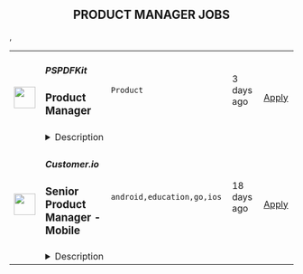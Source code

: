 <div align="center"><h2>PRODUCT MANAGER JOBS</h2></div><table><tr>
                <td width="100" height="100" rowspan="2">
                    <img src="https://wwr-pro.s3.amazonaws.com/logos/0081/5946/logo.gif" width="38px" height="auto">
                </td>
                <td width="300">
                    <h5>PSPDFKit</h5>
                    <h3> Product Manager</h3>
                </td>
                <td width="300">
                    <code>Product</code>
                </td>
                <td width="200">
                <text>3 days ago</text>
                </td>
                <td width="100" rowspan="2">
                <a href="https://weworkremotely.com/remote-jobs/pspdfkit-product-manager" align="right" target="_blank">Apply</a>
                </td>
            </tr>
            <tr>
                <td colspan="3">
                <details><summary>Description</summary>
                <img src="https://we-work-remotely.imgix.net/logos/0081/5946/logo.gif?ixlib=rails-4.0.0&w=50&h=50&dpr=2&fit=fill&auto=compress" />

<p>
  <strong>Headquarters:</strong> Vienna, Austria
    <br /><strong>URL:</strong> <a href="https://pspdfkit.com">https://pspdfkit.com</a>
</p>

<div><strong>What you will do...</strong></div><div><br></div><div>At PSPDFKit, Product Managers are internal champions for our customers and essential partners to our engineering, support, marketing and sales teams. As a Product Manager, you will take product ownership for several products from our product portfolio and their respective teams.</div><div><br></div><div>You will partner with:</div><ul>
<li>
<strong>Support</strong> to gather, learn, and analyze our customers' needs, ensure best-in-class customer experience across multiple products and ensure customer satisfaction;</li>
<li>
<strong>Engineering</strong> to groom features and components, envision and scope product MVPs and help plan development cycles aligned with product objectives;</li>
<li>
<strong>Marketing</strong> to help communicate our products to the market with DEMOs and guides, bring clarity for compelling product messaging and be up-to-date with market trends;</li>
<li>
<strong>Sales</strong> to help differentiate our products from competitors, present a clear and compelling offer to new customers and enable revenue growth;</li>
<li>
<strong>Customers</strong> to communicate our development roadmap and maintain a continuous feedback loop;</li>
<li>
<strong>Product</strong>: to help grow our product organization and facilitate product licensing and packaging.</li>
</ul><div><br></div><div>Your responsibilities will include:</div><ul>
<li>
<strong>Product Roadmap.</strong> You will work closely with multiple teams to build and execute on the product roadmap, identifying and prioritizing features through customer insights that improve customer engagement and grow revenue. </li>
<li>
<strong>Customer Feedback</strong>. You will engage our customers to understand their challenges and needs, manage and curate our database of customer insights, balancing existing priorities with these inputs and translating them into clear product updates for multiple products.</li>
<li>
<strong>Domain Authority</strong>. You will strive to gain, evolve and document domain knowledge through research and by keeping a constant foothold into industry trends.</li>
<li>
<strong>Influence</strong>: You will help define product strategy, evaluate and balance trade-offs between functional work and technical debt.</li>
<li>
<strong>Leadership</strong>:  You will lead product initiatives, develop milestones,  and be accountable for delivery of product through partnerships and collaboration.</li>
<li>
<strong>Enablement</strong>: You will continuously enable other departments to execute by partnering with them, understanding their needs and proactively helping them with clarity, guidance, vision and oversight.</li>
</ul><div><br></div><div><strong>About you…</strong></div><div><br></div><ul>
<li>3+ years experience in software product management or relevant experience in adjacent roles;</li>
<li>Strong technical understanding of how software products are built and integrated with other services and APIs;</li>
<li>Experience managing technical software products from kick-off to ship;</li>
<li>Experience leading and coordinating with cross-functional teams and prioritizing high impact activities;</li>
<li>Adept at pairing data with product intuition to always keep product decisions data-informed and always moving forward;</li>
<li>Understanding of UI/UX design concepts and principles;</li>
<li>Exceptional presentation, communication and organizational skills;</li>
<li>Ability to turn incomplete, conflicting, or ambiguous inputs into solid action plans;</li>
<li>Not only shipped new products, but is obsessed about continuous product improvement;</li>
<li>Ability to optimize activities for shipping a portfolio of small, medium and large releases.</li>
</ul><div>It would be great if you have:</div><ul>
<li>Experience working in a Product Organization with Product Managers as peers;</li>
<li>Engineering and/or UX/UI experience;</li>
<li>Experience with ProductBoard;</li>
<li>Understanding or experience with Agile/Scrum.</li>
</ul>

<p><strong>To apply:</strong> <a href="https://weworkremotely.com/remote-jobs/pspdfkit-product-manager">https://weworkremotely.com/remote-jobs/pspdfkit-product-manager</a></p>

                </details>
                </td>
            </tr>,<tr>
                <td width="100" height="100" rowspan="2">
                    <img src="https://remotive.com/job/1327988/logo" width="38px" height="auto">
                </td>
                <td width="300">
                    <h5>IOHK</h5>
                    <h3>Principal Product Manager</h3>
                </td>
                <td width="300">
                    <code>marketing,product manager,sales,blockchain</code>
                </td>
                <td width="200">
                <text>1 days ago</text>
                </td>
                <td width="100" rowspan="2">
                <a href="https://remotive.com/remote-jobs/product/principal-product-manager-1327988" align="right" target="_blank">Apply</a>
                </td>
            </tr>
            <tr>
                <td colspan="3">
                <details><summary>Description</summary>
                <p>IO Global is searching for a Principal Product Manager to join their Stablecoins team. As Principal Product Manager, you will oversee a product line from end to end, from inception and ideation through to implementation. You will report to the Director of Product Management with regular milestone updates and progress on strategic objectives. You will be tasked to develop a strategy around IOG’s role in your respective vertical, rationalize and elaborate a strong offering by capitalizing on existing products of our ecosystem and on emerging opportunities.</p>
<p><strong>Your mission </strong></p>
<ul>
<li>Tightly collaborate with CPO to develop and drive strategy, global product vision and goals for stablecoin initiatives.</li>
<li>Manage product lifecycle from strategic planning to tactical activities. Oversee all product roadmaps for stablecoin products</li>
<li>Be a product advocate, subject matter expert and evangelist</li>
<li>Be actively involved with the community, ecosystem stakeholders and partners</li>
<li>Collaborate with CFund to implement DEFI strategy, including integration of 3rd party Stablecoins and bridges</li>
<li>Identify product objectives that contribute to the overall business objectives and strategy and ensure proper alignment across teams</li>
<li>Be a Technical Product leader and create strong and effective relationships with our engineering teams</li>
<li>Provide technical guidance in evaluating applications systems or evaluating requests for proposals.</li>
<li>Elaborate recurring technical benchmark of stablecoins products to orient our product decision and market positioning</li>
<li>Leverage technical intelligence to identify emerging players, potential partners and support our build/buy strategy for stablecoins</li>
<li>Conduct market research, market surveillance and customer visits to understand and specify requirements for target markets</li>
<li>Collaborate with product marketing, product design and ecosystem teams to understand industry and community needs.</li>
<li>Ensure successful launch and positioning of our offerings</li>
<li>Analyze competitive landscape</li>
<li>Execute roadmap strategies and bring valuable, highly differentiated and elegantly designed capabilities to market</li>
<li>Work with operations to gain awareness of potential defects and prioritize their resolution in the product release plan and roadmap</li>
<li>Work with other Product Managers on product roadmap integration points</li>
<li>Provide support to the sales group on product selection, presentations and pricing strategy.</li>
<li>Work in an Agile Product Development process. Take an active role in PI planning to create well thought-out and consumable user stories.</li>
</ul>
<p><strong>Requirements</strong></p>
<p><strong>Your expertise </strong></p>
<ul>
<li>A BS/MS in Computer Science (or equivalent)</li>
<li>Product Management certification is a plus (CPM, AIPMM)</li>
<li>Experience as a Product Manager</li>
<li>A background in distributed computing and experience with blockchain technologies.</li>
<li>At least 1 year of business experience of blockchain or cryptocurrency technology.</li>
<li>Experience working in an Agile environment and leading highly technical engineering teams.</li>
<li>Experience implementing processes to define metrics and measure the success of products that are launched.</li>
<li>Experience working with software development and marketing teams, preferably in fintech.</li>
<li>Experience implementing processes to define metrics and measure the success of products that are launched.</li>
<li>Experience leading highly technical engineering, design and business teams.</li>
<li>Proven ability in developing productive relationships with a variety of levels and roles and managing user expectations effectively.</li>
</ul>
<p><strong>Benefits</strong></p>
<p><strong>Location</strong></p>
<p>IOG is a fully distributed organization and therefore this is a remote position. Due to team distribution we are ideally searching for someone in an European timezone.</p>
<p><strong>All Colleagues</strong></p>
<ul>
<li>Flexible schedule</li>
<li>Remote work - ability to work anywhere</li>
<li>Laptop reimbursement</li>
<li>New starter package to buy hardware essentials (headphones, monitor, etc)</li>
<li>Learning &amp; Development Opportunities</li>
<li>Competitive PTO and Sick Leave plan</li>
</ul>
<p><strong>US Employees</strong></p>
<ul>
<li>Medical, Dental, and Vision benefits coverage through Anthem with 100% premium cost covered by IO Global for the employee and dependents</li>
<li>Health Savings Account</li>
<li>Life Insurance</li>
</ul>
<p><strong>UK Employees</strong></p>
<ul>
<li>Monthly Health Stipend to use towards any wellness or medical coverage/service</li>
<li>Pension</li>
</ul>
<img src="https://remotive.com/job/track/1327988/blank.gif?source=public_api" alt=""/>
                </details>
                </td>
            </tr>,<tr>
                <td width="100" height="100" rowspan="2">
                    <img src="https://remotive.com/job/1339868/logo" width="38px" height="auto">
                </td>
                <td width="300">
                    <h5>Customer.io</h5>
                    <h3>Senior Product Manager - Mobile</h3>
                </td>
                <td width="300">
                    <code>android,education,go,ios</code>
                </td>
                <td width="200">
                <text>18 days ago</text>
                </td>
                <td width="100" rowspan="2">
                <a href="https://remotive.com/remote-jobs/product/senior-product-manager-mobile-1339868" align="right" target="_blank">Apply</a>
                </td>
            </tr>
            <tr>
                <td colspan="3">
                <details><summary>Description</summary>
                <p>Hello! I’m LJ, Group Product Manager at <a href="http://Customer.io" rel="nofollow">Customer.io</a>.</p><br>
<p>I’m looking for someone to help make Customer.io the go-to messaging solution for teams building mobile apps. You’ll drive the roadmap for a product squad, shaping the features and Software Development Kit (SDK) capabilities that mobile app teams need when connecting with their customers.</p><br>
<p>This role is perfect for you if you love staying on top of how mobile apps are created. You’ll learn directly from exceptional mobile app developers about what they need to run their communications. You’ll build expertise in the rapidly changing environment of iOS and Android development. You’ll take those insights and partner with your squad to ship software that makes it easier for them to make their perfect communication strategy a reality.</p><br>
<div class="h3">What you'll do</div>
<ul>
<li>You'll lead a squad consisting of engineers and a designer to achieve strategic outcomes with solutions that are:
<ul>
<li>Valuable (our customers choose to use)</li>
<li>Viable (the solution works within the constraints of the business)</li>
<li>Usable (our customers can figure out how to use)</li>
<li>Feasible (our engineers have the skills and technology to implement)</li>
</ul>
</li>
<li>You'll contribute a deep knowledge of our prospects and customers, industry trends, and the competitive landscape.</li>
<li>You’ll find and nurture ideas from anywhere in the company, expecting many of the best ideas will not be your own.</li>
<li>You'll take accountability for results, even though you're working through others to achieve them.</li>
</ul>
<div class="h3"><br></div><div class="h3">What we're looking for</div>
<ul>
<li><strong>You can commit to at least 3 hrs of working overlap with the Americas (GMT-8 to GMT-5 timezone)</strong></li>
<li>You have a track record of successfully taking software products from “idea” to “shipped”.</li>
<li>You’ve got infectious energy when sharing customer stories, and you use those stories to align your team around the customer’s experience.</li>
<li>You’re hungry to learn, and love asking “Why?” one more time.</li>
<li>You know how to source, analyze, and present quantitative and qualitative data.</li>
<li>You’re an exceptionally organized and motivated person.</li>
<li>You take ownership of problems even when the next steps and solutions aren't clear.</li>
<li>You are a proactive communicator who believes in “working out loud” to share work early and often.</li>
<li>You’re an excellent writer who values clarity and brevity while avoiding jargon.</li>
</ul>
<div class="h3"><strong><br></strong></div><div class="h3">Bonus! Not a requirement, but let us know if you have experience with...</div>
<ul>
<li>Building and launching mobile apps.</li>
<li>Working as a Product Manager on B2B SaaS products (especially in the MarTech space).</li>
<li>Using Customer.io or other marketing automation services in a previous role.</li>
</ul>
<div class="h3"><br></div><div class="h3">About Customer.io</div>
<p>Our mission at Customer.io is to power automated communication that people like to receive. Today over 4,200 internet businesses use Customer.io to manage, send, and track the performance of email, SMS, and push notifications. Unlike typical marketing platforms, Customer.io helps businesses increase relevance by using behavioral data: what people do or don’t do when logged in to a web or mobile app.</p>
<p>We are offering a starting salary of $145,000 - $169,000 USD depending on experience and subject to market rate.</p>
<div class="h3"><br></div><div class="h3">Benefits at Customer.io include:</div>
<ul>
<li>Unlimited PTO - we recommend 20 vacation days (in addition to holidays and sick days) so that you can unwind, unplug, and recharge</li>
<li>100% medical, dental, vision, and supplemental insurance for you <strong>and</strong> your dependents</li>
<li>12 weeks paid parental leave - for birth, adoption, or foster care</li>
<li>401k retirement matching - up to 5% dollar for dollar match to retirement contributions</li>
<li>Health and wellness allowance - Up to $200 USD per month that can be used for your healthy living needs, including gym membership, acupuncture, massage, or bike repairs</li>
<li>Home office stipend - Up to $2,000 USD to help you get your home office set up so you can do your best work</li>
<li>Internet + cell phone reimbursement - Up to $200 USD per month for your internet and cell phone plans</li>
<li>Co-working space reimbursement - Up to $300 USD per month for those times you'd prefer to work in a co-working environment</li>
<li>Learning + development - Up to $2,000 USD reimbursement per year to use on conferences, books, classes, or workshops - anything that will help you develop your skills</li>
<li>1 month paid sabbatical after four years at Customer.io - to treat yourself to a vacation, or spend however you choose</li>
<li>1 annual company retreat per year and opportunities to meet in smaller groups throughout the year</li>
<li>Flexible schedule, work anywhere you want! - as long as you have a reliable internet connection and some overlapping work time with your manager, you can work where and when you want</li>
</ul>
<p>All final candidates will be asked to complete an employment and education verification authorization form (which allows us to verify your job history and education listed on your resume) as part of our pre-employment process.</p>
<p>Customer.io recognizes the stifling impact of systemic injustice on diverse communities. We commit to using our influence to increase inclusion and equity within the tech industry. We strive to build an inclusive team culture, implement bias-free hiring practices, and develop community partnerships to expand our global impact.</p>
<div class="h3"><strong><br></strong></div><div class="h3"><strong>Join us!</strong></div>
<p>Check out our <a href="https://customer.io/careers/" rel="nofollow">careers page</a> for more information about why you should <a href="https://customer.io/about/" rel="nofollow">come work with us!</a> We are passionate about our core values of Empathy, Transparency, Responsibility, and Awkwardness and are looking for new coworkers to share and build that passion!</p>
<div class="h3"><br></div><div class="h3">How to apply</div>
<p>Apply at the link below by <strong>5pm PST on Friday, August 12th</strong> and tell us why you're interested in the position! In your cover letter, be sure to tell us about your favorite mobile app. There is no advantage to applying early so put your best foot forward. We plan to respond to all applicants by <strong>August 19th </strong>with a status update about your application.</p><p><strong><br></strong></p>
<p>Here's what you can expect from our hiring process:</p>
<ol>
<li>
<p>30-minute video call with Maria, Recruiter</p>
</li>
<li>
<p>60-minute video call with Lj, Hiring Manager</p>
</li>
<li>
<p>Take Home Assignment</p>
</li>
<li>
<p>Assignment Review Call with two potential team members</p>
</li>
<li>
<p>Final Interview</p>
</li>
</ol>
<img src="https://remotive.com/job/track/1339868/blank.gif?source=public_api" alt=""/>
                </details>
                </td>
            </tr></table>